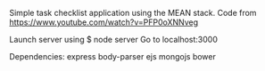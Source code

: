Simple task checklist application using the MEAN stack. Code from https://www.youtube.com/watch?v=PFP0oXNNveg

Launch server using $ node server
Go to localhost:3000

Dependencies:
express 
body-parser
ejs
mongojs
bower